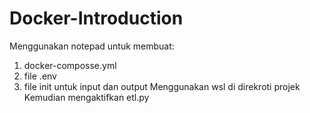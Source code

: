 # Docker-Introduction
Menggunakan notepad untuk membuat:
1. docker-composse.yml
2. file .env
3. file init untuk input dan output
Menggunakan wsl di direkroti projek
Kemudian mengaktifkan etl.py 
